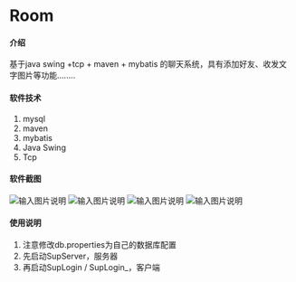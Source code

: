 # Room

#### 介绍
基于java swing +tcp + maven + mybatis 的聊天系统，具有添加好友、收发文字图片等功能........

#### 软件技术

1. mysql
2. maven
3. mybatis
4. Java Swing
5. Tcp

#### 软件截图
![输入图片说明](https://images.gitee.com/uploads/images/2020/1119/190845_318b32c6_8127340.png "屏幕截图.png")
![输入图片说明](https://images.gitee.com/uploads/images/2020/1119/191006_2d9c586b_8127340.png "屏幕截图.png")
![输入图片说明](https://images.gitee.com/uploads/images/2020/1119/191045_3a7f69b8_8127340.png "屏幕截图.png")
![输入图片说明](https://images.gitee.com/uploads/images/2020/1119/191151_1aad03ee_8127340.png "屏幕截图.png")
#### 使用说明
1.  注意修改db.properties为自己的数据库配置
2.  先启动SupServer，服务器
3.  再启动SupLogin / SupLogin_，客户端
